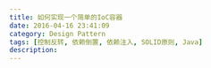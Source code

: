 ```yaml
---
title: 如何实现一个简单的IoC容器
date: 2016-04-16 23:41:09
category: Design Pattern
tags: [控制反转, 依赖倒置, 依赖注入, SOLID原则, Java]
description:
---
```


